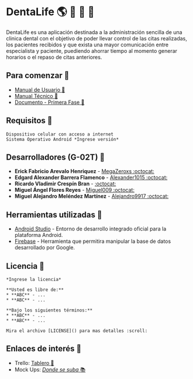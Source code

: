 # DentaLife :earth_americas: :iphone: :hospital: :pill:
DentaLife es una aplicación destinada a la administración sencilla de una clinica dental con el objetivo de poder llevar control de las citas realizadas, los pacientes recibidos y que exista una mayor comunicación entre especialista y paciente, puediendo ahorrar tiempo al momento generar horarios o el repaso de citas anteriores.

## Para comenzar :milky_way:
* [Manual de Usuario :boy:]()
* [Manual Técnico :construction_worker:]()
* [Documento - Primera Fase :bookmark_tabs:]()

## Requisitos :eyes:
```
Dispositivo celular con acceso a internet
Sistema Operativo Android *Ingrese versión*
```

## Desarrolladores (G-02T) :busts_in_silhouette:
* **Erick Fabricio Arevalo Henriquez** - [MegaZeroxs :octocat:](https://github.com/MegaZeroxs)
* **Edgard Alexander Barrera Flamenco** - [Alexander1015 :octocat:](https://github.com/Alexander1015)
* **Ricardo Vladimir Crespín Bran** - [ :octocat:]()
* **Miguel Ángel Flores Reyes** - [Miguel009 :octocat:](https://github.com/Miguel009)
* **Miguel Alejandro Meléndez Martínez** - [Alejandro9917 :octocat:](https://github.com/Alejandro9917)

## Herramientas utilizadas :hammer:
* [Android Studio](https://developer.android.com/) - Entorno de desarrollo integrado oficial para la plataforma Android.
* [Firebase](https://firebase.google.com/?hl=es) - Herramienta que permitira manipular la base de datos desarrollado por Google.

## Licencia :closed_lock_with_key:
```
*Ingrese la licencia*

**Usted es libre de:**
* **ABC** - ...
* **ABC** - ...

**Bajo los siguientes términos:**
* **ABC** - ...
* **ABC** - ...

Mira el archivo [LICENSE]() para mas detalles :scroll:
```

## Enlaces de interés :mag_right:
* Trello: [Tablero :bookmark:](https://trello.com/b/vXwkF00o/moviles)
* Mock Ups: [*Donde se suba* :books:]()
